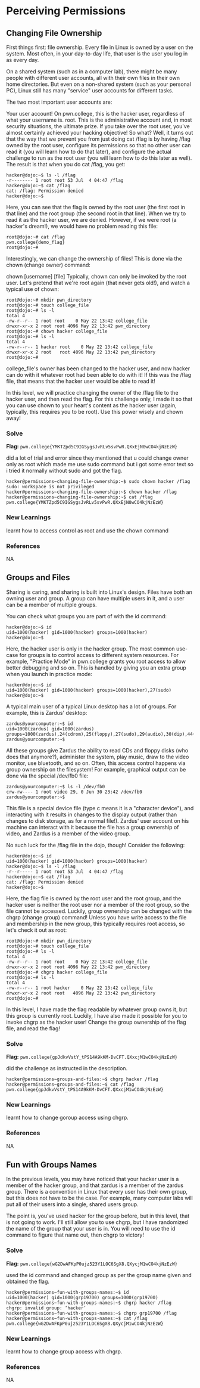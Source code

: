 # Perceiving Permissions

## Changing File Ownership
First things first: file ownership. Every file in Linux is owned by a user on the system. Most often, in your day-to-day life, that user is the user you log in as every day.

On a shared system (such as in a computer lab), there might be many people with different user accounts, all with their own files in their own home directories. But even on a non-shared system (such as your personal PC), Linux still has many "service" user accounts for different tasks.

The two most important user accounts are:

Your user account! On pwn.college, this is the hacker user, regardless of what your username is.
root. This is the administrative account and, in most security situations, the ultimate prize. If you take over the root user, you've almost certainly achieved your hacking objective!
So what? Well, it turns out that the way that we prevent you from just doing cat /flag is by having /flag owned by the root user, configure its permissions so that no other user can read it (you will learn how to do that later), and configure the actual challenge to run as the root user (you will learn how to do this later as well). The result is that when you do cat /flag, you get:
```
hacker@dojo:~$ ls -l /flag
-r-------- 1 root root 53 Jul  4 04:47 /flag
hacker@dojo:~$ cat /flag
cat: /flag: Permission denied
hacker@dojo:~$
```
Here, you can see that the flag is owned by the root user (the first root in that line) and the root group (the second root in that line). When we try to read it as the hacker user, we are denied. However, if we were root (a hacker's dream!), we would have no problem reading this file:
```
root@dojo:~# cat /flag
pwn.college{demo_flag}
root@dojo:~#
```
Interestingly, we can change the ownership of files! This is done via the chown (change owner) command:

chown [username] [file]
Typically, chown can only be invoked by the root user. Let's pretend that we're root again (that never gets old!), and watch a typical use of chown:
```
root@dojo:~# mkdir pwn_directory
root@dojo:~# touch college_file
root@dojo:~# ls -l
total 4
-rw-r--r-- 1 root root    0 May 22 13:42 college_file
drwxr-xr-x 2 root root 4096 May 22 13:42 pwn_directory
root@dojo:~# chown hacker college_file
root@dojo:~# ls -l
total 4
-rw-r--r-- 1 hacker root    0 May 22 13:42 college_file
drwxr-xr-x 2 root   root 4096 May 22 13:42 pwn_directory
root@dojo:~#
```
college_file's owner has been changed to the hacker user, and now hacker can do with it whatever root had been able to do with it! If this was the /flag file, that means that the hacker user would be able to read it!

In this level, we will practice changing the owner of the /flag file to the hacker user, and then read the flag. For this challenge only, I made it so that you can use chown to your heart's content as the hacker user (again, typically, this requires you to be root). Use this power wisely and chown away!

### Solve
**Flag:** `pwn.college{YMKTZpd5C9IGSygsJvRLv5svPwR.QXxEjN0wCO4kjNzEzW}`

did a lot of trial and error since they mentioned that u could change owner only as root which made me use sudo command but i got some error text so i tried it normally without sudo and got the flag.

```
hacker@permissions~changing-file-ownership:~$ sudo chown hacker /flag
sudo: workspace is not privileged
hacker@permissions~changing-file-ownership:~$ chown hacker /flag
hacker@permissions~changing-file-ownership:~$ cat /flag
pwn.college{YMKTZpd5C9IGSygsJvRLv5svPwR.QXxEjN0wCO4kjNzEzW}
```

### New Learnings
learnt how to access control as root and use the chown command

### References 
NA

## Groups and Files
Sharing is caring, and sharing is built into Linux's design. Files have both an owning user and group. A group can have multiple users in it, and a user can be a member of multiple groups.

You can check what groups you are part of with the id command:
```
hacker@dojo:~$ id
uid=1000(hacker) gid=1000(hacker) groups=1000(hacker)
hacker@dojo:~$
```
Here, the hacker user is only in the hacker group. The most common use-case for groups is to control access to different system resources. For example, "Practice Mode" in pwn.college grants you root access to allow better debugging and so on. This is handled by giving you an extra group when you launch in practice mode:
```
hacker@dojo:~$ id
uid=1000(hacker) gid=1000(hacker) groups=1000(hacker),27(sudo)
hacker@dojo:~$
```
A typical main user of a typical Linux desktop has a lot of groups. For example, this is Zardus' desktop:
```
zardus@yourcomputer:~$ id
uid=1000(zardus) gid=1000(zardus) groups=1000(zardus),24(cdrom),25(floppy),27(sudo),29(audio),30(dip),44(video),46(plugdev),100(users),106(netdev),114(bluetooth),117(lpadmin),120(scanner),995(docker)
zardus@yourcomputer:~$
```
All these groups give Zardus the ability to read CDs and floppy disks (who does that anymore?), administer the system, play music, draw to the video monitor, use bluetooth, and so on. Often, this access control happens via group ownership on the filesystem! For example, graphical output can be done via the special /dev/fb0 file:
```
zardus@yourcomputer:~$ ls -l /dev/fb0
crw-rw---- 1 root video 29, 0 Jun 30 23:42 /dev/fb0
zardus@yourcomputer:~$
```
This file is a special device file (type c means it is a "character device"), and interacting with it results in changes to the display output (rather than changes to disk storage, as for a normal file!). Zardus' user account on his machine can interact with it because the file has a group ownership of video, and Zardus is a member of the video group.

No such luck for the /flag file in the dojo, though! Consider the following:
```
hacker@dojo:~$ id
uid=1000(hacker) gid=1000(hacker) groups=1000(hacker)
hacker@dojo:~$ ls -l /flag
-r--r----- 1 root root 53 Jul  4 04:47 /flag
hacker@dojo:~$ cat /flag
cat: /flag: Permission denied
hacker@dojo:~$
```
Here, the flag file is owned by the root user and the root group, and the hacker user is neither the root user nor a member of the root group, so the file cannot be accessed. Luckily, group ownership can be changed with the chgrp (change group) command! Unless you have write access to the file and membership in the new group, this typically requires root access, so let's check it out as root:
```
root@dojo:~# mkdir pwn_directory
root@dojo:~# touch college_file
root@dojo:~# ls -l
total 4
-rw-r--r-- 1 root root    0 May 22 13:42 college_file
drwxr-xr-x 2 root root 4096 May 22 13:42 pwn_directory
root@dojo:~# chgrp hacker college_file
root@dojo:~# ls -l
total 4
-rw-r--r-- 1 root hacker    0 May 22 13:42 college_file
drwxr-xr-x 2 root root   4096 May 22 13:42 pwn_directory
root@dojo:~#
```
In this level, I have made the flag readable by whatever group owns it, but this group is currently root. Luckily, I have also made it possible for you to invoke chgrp as the hacker user! Change the group ownership of the flag file, and read the flag!

### Solve
**Flag:** `pwn.college{gpJdkvVstY_tPS14A9kKM-DvCFT.QXxcjM1wCO4kjNzEzW}`

did the challenge as instructed in the description.

```
hacker@permissions~groups-and-files:~$ chgrp hacker /flag
hacker@permissions~groups-and-files:~$ cat /flag
pwn.college{gpJdkvVstY_tPS14A9kKM-DvCFT.QXxcjM1wCO4kjNzEzW}
```

### New Learnings
learnt how to change goroup access using chgrp.

### References 
NA

## Fun with Groups Names
In the previous levels, you may have noticed that your hacker user is a member of the hacker group, and that zardus is a member of the zardus group. There is a convention in Linux that every user has their own group, but this does not have to be the case. For example, many computer labs will put all of their users into a single, shared users group.

The point is, you've used hacker for the group before, but in this level, that is not going to work. I'll still allow you to use chgrp, but I have randomized the name of the group that your user is in. You will need to use the id command to figure that name out, then chgrp to victory!

### Solve
**Flag:** `pwn.college{wG2DwAFKpP0ujz523Y1LOC6SgX8.QXycjM1wCO4kjNzEzW}`

used the id command and changed group as per the group name given and obtained the flag.

```
hacker@permissions~fun-with-groups-names:~$ id
uid=1000(hacker) gid=1000(grp19700) groups=1000(grp19700)
hacker@permissions~fun-with-groups-names:~$ chgrp hacker /flag
chgrp: invalid group: ‘hacker’
hacker@permissions~fun-with-groups-names:~$ chgrp grp19700 /flag
hacker@permissions~fun-with-groups-names:~$ cat /flag
pwn.college{wG2DwAFKpP0ujz523Y1LOC6SgX8.QXycjM1wCO4kjNzEzW}
```

### New Learnings
learnt how to change group access with chgrp.

### References 
NA


